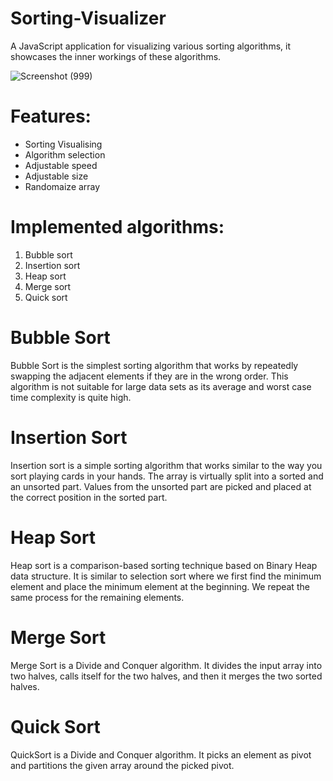 
# Sorting-Visualizer

A JavaScript application for visualizing various sorting algorithms, it showcases the inner workings of these algorithms.

![Screenshot (999)](https://user-images.githubusercontent.com/86736177/173327714-e0a79e9a-bb43-4751-a9c9-4ee0873b3fdc.png)





# Features:
* Sorting Visualising
* Algorithm selection
* Adjustable speed
* Adjustable size
* Randomaize array 




# Implemented algorithms:

1. Bubble sort
2. Insertion sort
4. Heap sort
5. Merge sort
6. Quick sort



# Bubble Sort

Bubble Sort is the simplest sorting algorithm that works by repeatedly swapping the adjacent elements if they are in the wrong order. This algorithm is not suitable for large data sets as its average and worst case time complexity is quite high.

# Insertion Sort
Insertion sort is a simple sorting algorithm that works similar to the way you sort playing cards in your hands. The array is virtually split into a sorted and an unsorted part. Values from the unsorted part are picked and placed at the correct position in the sorted part.

# Heap Sort
Heap sort is a comparison-based sorting technique based on Binary Heap data structure. It is similar to selection sort where we first find the minimum element and place the minimum element at the beginning. We repeat the same process for the remaining elements.

# Merge Sort
Merge Sort is a Divide and Conquer algorithm. It divides the input array into two halves, calls itself for the two halves, and then it merges the two sorted halves. 

# Quick Sort
 QuickSort is a Divide and Conquer algorithm. It picks an element as pivot and partitions the given array around the picked pivot.
